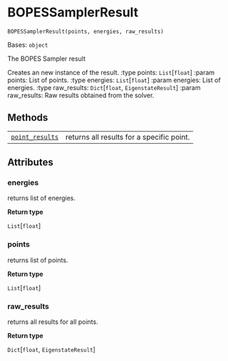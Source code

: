 # BOPESSamplerResult

<span id="undefined" />

`BOPESSamplerResult(points, energies, raw_results)`

Bases: `object`

The BOPES Sampler result

Creates an new instance of the result. :type points: `List`\[`float`] :param points: List of points. :type energies: `List`\[`float`] :param energies: List of energies. :type raw\_results: `Dict`\[`float`, `EigenstateResult`] :param raw\_results: Raw results obtained from the solver.

## Methods

|                                                                                                                                                                                                    |                                           |
| -------------------------------------------------------------------------------------------------------------------------------------------------------------------------------------------------- | ----------------------------------------- |
| [`point_results`](qiskit.chemistry.results.BOPESSamplerResult.point_results#qiskit.chemistry.results.BOPESSamplerResult.point_results "qiskit.chemistry.results.BOPESSamplerResult.point_results") | returns all results for a specific point. |

## Attributes

<span id="undefined" />

### energies

returns list of energies.

**Return type**

`List`\[`float`]

<span id="undefined" />

### points

returns list of points.

**Return type**

`List`\[`float`]

<span id="undefined" />

### raw\_results

returns all results for all points.

**Return type**

`Dict`\[`float`, `EigenstateResult`]
